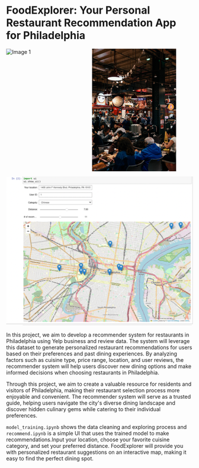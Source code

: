 # FoodExplorer: Your Personal Restaurant Recommendation App for Philadelphia

<div style="display: flex;">
    <img src="images/philadelphia.jpg" alt="Image 1" style="width: 45%; padding-right: 5px; display: inline-block;">
    <img src="images/restaurant.jpg" alt="Image 2" style="width: 45%; display: inline-block;">
</div>

![Alt Text](images/ui.png)

In this project, we aim to develop a recommender system for restaurants in Philadelphia using Yelp business and review data. The system will leverage this dataset to generate personalized restaurant recommendations for users based on their preferences and past dining experiences. By analyzing factors such as cuisine type, price range, location, and user reviews, the recommender system will help users discover new dining options and make informed decisions when choosing restaurants in Philadelphia.

Through this project, we aim to create a valuable resource for residents and visitors of Philadelphia, making their restaurant selection process more enjoyable and convenient. The recommender system will serve as a trusted guide, helping users navigate the city's diverse dining landscape and discover hidden culinary gems while catering to their individual preferences.

`model_training.ipynb` shows the data cleaning and exploring process and `recommend.ipynb` is a simple UI that uses the trained model to make recommendations.Input your location, choose your favorite cuisine category, and set your preferred distance. FoodExplorer will provide you with personalized restaurant suggestions on an interactive map, making it easy to find the perfect dining spot. 


